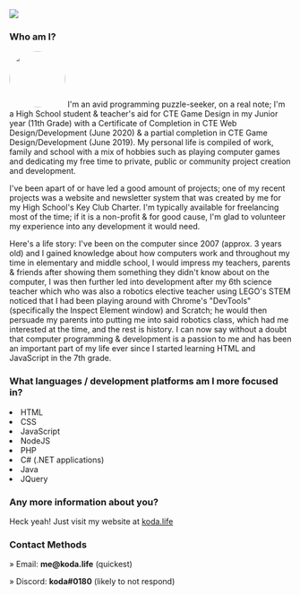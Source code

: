 <div id="top"></div>

<div align="left">
  <img src="https://img.shields.io/github/followers/hellokoda?label=Follow%20Me%21&logo=github&style=for-the-badge">
  <br />
  <h3>Who am I?</h3>
  <img src="https://koda.life/20048676-99547605063_6-s5-v1.png" style="border-radius:999rem;width:100px">
  I'm an avid programming puzzle-seeker, on a real note; I'm a High School student & teacher's aid for CTE Game Design in my Junior year (11th Grade) with a Certificate of Completion in CTE Web Design/Development (June 2020) & a partial completion in CTE Game Design/Development (June 2019). My personal life is compiled of work, family and school with a mix of hobbies such as playing computer games and dedicating my free time to private, public or community project creation and development.

I've been apart of or have led a good amount of projects; one of my recent projects was a website and newsletter system that was created by me for my High School's Key Club Charter. I'm typically available for freelancing most of the time; if it is a non-profit & for good cause, I'm glad to volunteer my experience into any development it would need.

Here's a life story: I've been on the computer since 2007 (approx. 3 years old) and I gained knowledge about how computers work and throughout my time in elementary and middle school, I would impress my teachers, parents & friends after showing them something they didn't know about on the computer, I was then further led into development after my 6th science teacher which who was also a robotics elective teacher using LEGO's STEM noticed that I had been playing around with Chrome's "DevTools" (specifically the Inspect Element window) and Scratch; he would then persuade my parents into putting me into said robotics class, which had me interested at the time, and the rest is history. I can now say without a doubt that computer programming & development is a passion to me and has been an important part of my life ever since I started learning HTML and JavaScript in the 7th grade.
  <h3>What languages / development platforms am I more focused in?</h3>
    <li>HTML</li>
    <li>CSS</li>
    <li>JavaScript</li>
    <li>NodeJS</li>
    <li>PHP</li>
    <li>C# (.NET applications)</li>
    <li>Java</li>
    <li>JQuery</li>
  <h3>Any more information about you?</h3>
  <p>Heck yeah! Just visit my website at <a href="https://koda.life/">koda.life</a></p>
  <h3>Contact Methods</h3>
  <p>» Email: <b>me@koda.life</b> (quickest)</p>
  <p>» Discord: <b>koda#0180</b> (likely to not respond)</p>
</div>
